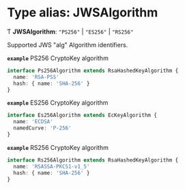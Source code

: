 # Type alias: JWSAlgorithm

Ƭ **JWSAlgorithm**: ``"PS256"`` \| ``"ES256"`` \| ``"RS256"``

Supported JWS "alg" Algorithm identifiers.

**`example`** PS256 CryptoKey algorithm
```ts
interface Ps256Algorithm extends RsaHashedKeyAlgorithm {
  name: 'RSA-PSS'
  hash: { name: 'SHA-256' }
}
```

**`example`** ES256 CryptoKey algorithm
```ts
interface Es256Algorithm extends EcKeyAlgorithm {
  name: 'ECDSA'
  namedCurve: 'P-256'
}
```

**`example`** RS256 CryptoKey algorithm
```ts
interface Rs256Algorithm extends RsaHashedKeyAlgorithm {
  name: 'RSASSA-PKCS1-v1_5'
  hash: { name: 'SHA-256' }
}
```
